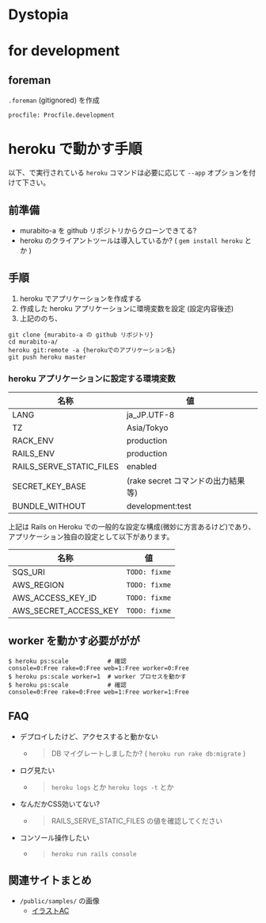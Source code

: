 Dystopia
========

# for development

## foreman

`.foreman` (gitignored) を作成

    procfile: Procfile.development

# heroku で動かす手順

以下、で実行されている `heroku` コマンドは必要に応じて `--app` オプションを付けて下さい。

## 前準備

* murabito-a を github リポジトリからクローンできてる?
* heroku のクライアントツールは導入しているか? ( `gem install heroku` とか )

## 手順

1. heroku でアプリケーションを作成する
2. 作成した heroku アプリケーションに環境変数を設定 (設定内容後述)
3. 上記ののち、

```
git clone {murabito-a の github リポジトリ}
cd murabito-a/
heroku git:remote -a {herokuでのアプリケーション名}
git push heroku master
```

### heroku アプリケーションに設定する環境変数

| 名称                      | 値                                  |
|---------------------------|-------------------------------------|
| LANG                      | ja_JP.UTF-8                         |
| TZ                        | Asia/Tokyo                          |
| RACK_ENV                  | production                          |
| RAILS_ENV                 | production                          |
| RAILS_SERVE_STATIC_FILES  | enabled                             |
| SECRET_KEY_BASE           | (rake secret コマンドの出力結果等)  |
| BUNDLE_WITHOUT            | development:test                    |

上記は Rails on Heroku での一般的な設定な構成(微妙に方言あるけど)であり、
アプリケーション独自の設定として以下があります。

| 名称                  | 値                   |
|-----------------------|----------------------|
| SQS_URI               | `TODO: fixme`        |
| AWS_REGION            | `TODO: fixme`        |
| AWS_ACCESS_KEY_ID     | `TODO: fixme`        |
| AWS_SECRET_ACCESS_KEY | `TODO: fixme`        |

## worker を動かす必要ががが

```
$ heroku ps:scale           # 確認
console=0:Free rake=0:Free web=1:Free worker=0:Free
$ heroku ps:scale worker=1  # worker プロセスを動かす
$ heroku ps:scale           # 確認
console=0:Free rake=0:Free web=1:Free worker=1:Free
```

## FAQ

* デプロイしたけど、アクセスすると動かない
  * > DB マイグレートしましたか? ( `heroku run rake db:migrate` )
* ログ見たい
  * > `heroku logs` とか `heroku logs -t` とか
* なんだかCSS効いてない?
  * > RAILS_SERVE_STATIC_FILES の値を確認してください
* コンソール操作したい
  * > `heroku run rails console`

## 関連サイトまとめ

* `/public/samples/` の画像
  * [イラストAC](http://www.ac-illust.com/)

